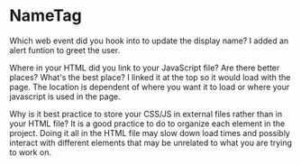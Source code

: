 # NameTag

Which web event did you hook into to update the display name?
I added an alert funtion to greet the user.

Where in your HTML did you link to your JavaScript file? Are there better places? What's the best place? 
I linked it at the top so it would load with the page. The location is dependent of where you want it to load or where your javascript is used in the page. 

Why is it best practice to store your CSS/JS in external files rather than in your HTML file? 
It is a good practice to do to organize each element in the project. Doing it all in the HTML file may slow down load times and possibly interact with different elements that may be unrelated to what you are trying to work on. 
